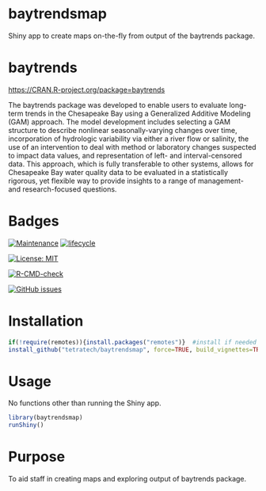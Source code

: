 # baytrendsmap

Shiny app to create maps on-the-fly from output of the baytrends package.

# baytrends

https://CRAN.R-project.org/package=baytrends 

The baytrends package was developed to enable users to evaluate long-term trends in the Chesapeake Bay using a Generalized Additive Modeling (GAM) approach. The model development includes selecting a GAM structure to describe nonlinear seasonally-varying changes over time, incorporation of hydrologic variability via either a river flow or salinity, the use of an intervention to deal with method or laboratory changes suspected to impact data values, and representation of left- and interval-censored data. This approach, which is fully transferable to other systems, allows for Chesapeake Bay water quality data to be evaluated in a statistically rigorous, yet flexible way to provide insights to a range of management- and research-focused questions.

# Badges
[![Maintenance](https://img.shields.io/badge/Maintained%3F-yes-green.svg)](https://GitHub.com/tetratech/baytrendsmap/graphs/commit-activity)
[![lifecycle](https://img.shields.io/badge/lifecycle-stable-green.svg)](https://www.tidyverse.org/lifecycle/#stable)

[![License: MIT](https://img.shields.io/badge/license-MIT-blue.svg)](https://cran.r-project.org/web/licenses/MIT)

[![R-CMD-check](https://github.com/leppott/baytrends_map/workflows/R-CMD-check/badge.svg)](https://github.com/leppott/baytrends_map/actions)

[![GitHub issues](https://img.shields.io/github/issues/tetratech/baytrendsmap.svg)](https://GitHub.com/tetratech/baytrendsmap/issues/)

# Installation

``` r
if(!require(remotes)){install.packages("remotes")}  #install if needed
install_github("tetratech/baytrendsmap", force=TRUE, build_vignettes=TRUE, dependencies = TRUE)
```

# Usage
No functions other than running the Shiny app.

```r
library(baytrendsmap)
runShiny()
```

# Purpose

To aid staff in creating maps and exploring output of baytrends package.

